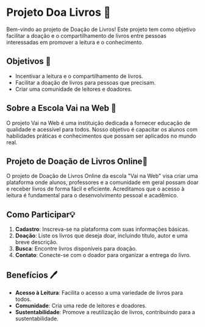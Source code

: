 # Projeto Doa Livros 📖

Bem-vindo ao projeto de Doação de Livros! Este projeto tem como objetivo facilitar a doação e o compartilhamento de livros entre pessoas interessadas em promover a leitura e o conhecimento.

## Objetivos 🎯

- Incentivar a leitura e o compartilhamento de livros.
- Facilitar a doação de livros para pessoas que precisam.
- Criar uma comunidade de leitores e doadores.

## Sobre a Escola Vai na Web 🚀

O projeto Vai na Web é uma instituição dedicada a fornecer educação de qualidade e acessível para todos. Nosso objetivo é capacitar os alunos com habilidades práticas e conhecimentos que possam ser aplicados no mundo real.

## Projeto de Doação de Livros Online🔌

O projeto de Doação de Livros Online da escola "Vai na Web" visa criar uma plataforma onde alunos, professores e a comunidade em geral possam doar e receber livros de forma fácil e eficiente. Acreditamos que o acesso à leitura é fundamental para o desenvolvimento pessoal e acadêmico.

## Como Participar💡

1. **Cadastro**: Inscreva-se na plataforma com suas informações básicas.
2. **Doação**: Liste os livros que deseja doar, incluindo título, autor e uma breve descrição.
3. **Busca**: Encontre livros disponíveis para doação.
4. **Contato**: Conecte-se com o doador para organizar a entrega do livro.

## Benefícios 🖊️

- **Acesso à Leitura**: Facilita o acesso a uma variedade de livros para todos.
- **Comunidade**: Cria uma rede de leitores e doadores.
- **Sustentabilidade**: Promove a reutilização de livros, contribuindo para a sustentabilidade.
